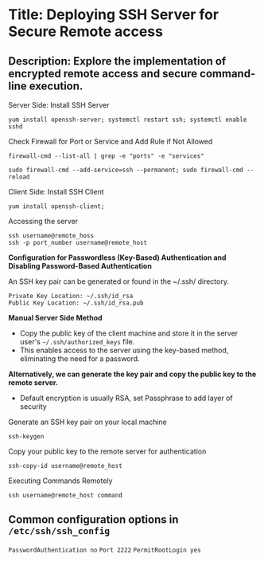 # Title: Deploying SSH Server for Secure Remote access  

## Description: Explore the implementation of encrypted remote access and secure command-line execution.

Server Side: Install SSH Server 	
```
yum install openssh-server; systemctl restart ssh; systemctl enable sshd
```
Check Firewall for Port or Service and Add Rule if Not Allowed
```
firewall-cmd --list-all | grep -e "ports" -e "services"
```
```
sudo firewall-cmd --add-service=ssh --permanent; sudo firewall-cmd --reload
```
Client Side: Install SSH Client
```
yum install openssh-client;
```
Accessing the server
```
ssh username@remote_hoss
ssh -p port_number username@remote_host
```

**Configuration for Passwordless (Key-Based) Authentication and Disabling Password-Based Authentication**

An SSH key pair can be generated or found in the ~/.ssh/ directory.
```
Private Key Location: ~/.ssh/id_rsa
Public Key Location: ~/.ssh/id_rsa.pub
```

**Manual Server Side Method**

- Copy the public key of the client machine and store it in the server user's `~/.ssh/authorized_keys` file.
- This enables access to the server using the key-based method, eliminating the need for a password.


**Alternatively, we can generate the key pair and copy the public key to the remote server.**
- Default encryption is usually RSA, set Passphrase to add layer of security  

Generate an SSH key pair on your local machine
```
ssh-keygen 
```
Copy your public key to the remote server for authentication
```
ssh-copy-id username@remote_host
```
Executing Commands Remotely
```
ssh username@remote_host command
```      

## Common configuration options in `/etc/ssh/ssh_config`

`PasswordAuthentication no`
`Port 2222`
`PermitRootLogin yes`